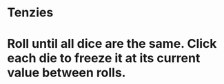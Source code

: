 # Tenzies

# Roll until all dice are the same. Click each die to freeze it at its current value between rolls.
